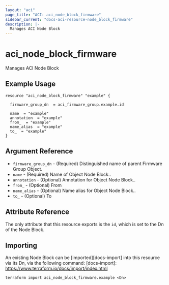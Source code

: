 ```yaml
---
layout: "aci"
page_title: "ACI: aci_node_block_firmware"
sidebar_current: "docs-aci-resource-node_block_firmware"
description: |-
  Manages ACI Node Block
---
```


# aci_node_block_firmware #
Manages ACI Node Block

## Example Usage ##

```hcl
resource "aci_node_block_firmware" "example" {

  firmware_group_dn  = aci_firmware_group.example.id

  name  = "example"
  annotation  = "example"
  from_  = "example"
  name_alias  = "example"
  to_  = "example"
}
```
## Argument Reference ##
* `firmware_group_dn` - (Required) Distinguished name of parent Firmware Group Object.
* `name` - (Required) Name of Object Node Block..
* `annotation` - (Optional) Annotation for Object Node Block..
* `from_` - (Optional) From
* `name_alias` - (Optional) Name alias for Object Node Block..
* `to_` - (Optional) To



## Attribute Reference

The only attribute that this resource exports is the `id`, which is set to the
Dn of the Node Block.

## Importing ##

An existing Node Block can be [imported][docs-import] into this resource via its Dn, via the following command:
[docs-import]: https://www.terraform.io/docs/import/index.html


```
terraform import aci_node_block_firmware.example <Dn>
```
